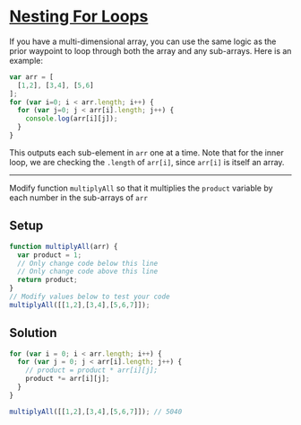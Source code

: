 # [Nesting For Loops](https://learn.freecodecamp.org/javascript-algorithms-and-data-structures/basic-javascript/nesting-for-loops)

If you have a multi-dimensional array, you can use the same logic as the prior waypoint to loop through both the array and any sub-arrays. Here is an example:

```js
var arr = [
  [1,2], [3,4], [5,6]
];
for (var i=0; i < arr.length; i++) {
  for (var j=0; j < arr[i].length; j++) {
    console.log(arr[i][j]);
  }
}
```

This outputs each sub-element in `arr` one at a time. Note that for the inner loop, we are checking the `.length` of `arr[i]`, since `arr[i]` is itself an array.

---

Modify function `multiplyAll` so that it multiplies the `product` variable by each number in the sub-arrays of `arr`

## Setup

```js
function multiplyAll(arr) {
  var product = 1;
  // Only change code below this line
  // Only change code above this line
  return product;
}
// Modify values below to test your code
multiplyAll([[1,2],[3,4],[5,6,7]]);
```

## Solution

```js
for (var i = 0; i < arr.length; i++) {
  for (var j = 0; j < arr[i].length; j++) {
    // product = product * arr[i][j];
    product *= arr[i][j];
  }
}

multiplyAll([[1,2],[3,4],[5,6,7]]); // 5040
```